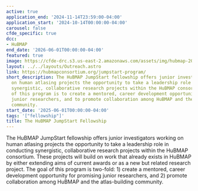 ```yaml
---
active: true
application_end: '2024-11-14T23:59:00-04:00'
application_start: '2024-10-14T00:00:00-04:00'
carousel: false
cfde_specific: true
dcc:
- HuBMAP
end_date: '2026-06-01T00:00:00-04:00'
featured: true
image: https://cfde-drc.s3.us-east-2.amazonaws.com/assets/img/hubmap-2025-fellow.png
layout: ../../layouts/Outreach.astro
link: https://hubmapconsortium.org/jumpstart-program/
short_description: The HuBMAP JumpStart fellowship offers junior investigators working
  on human atlasing projects the opportunity to take a leadership role in conducting
  synergistic, collaborative research projects within the HuBMAP consortium. The goal
  of this program is to create a mentored, career development opportunity for promising
  junior researchers, and to promote collaboration among HuBMAP and the atlas-building
  community.
start_date: '2025-06-01T00:00:00-04:00'
tags: '["fellowship"]'
title: The HuBMAP JumpStart Fellowship
---
```

The HuBMAP JumpStart fellowship offers junior investigators working on human atlasing projects the opportunity to take a leadership role in conducting synergistic, collaborative research projects within the HuBMAP consortium. These projects will build on work that already exists in HuBMAP by either extending aims of current  awards or as a new but related research project. The goal of this program is two-fold: 1) create a mentored, career development opportunity for promising junior researchers, and 2) promote collaboration among HuBMAP and the atlas-building community.